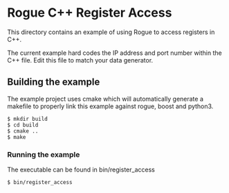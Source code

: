 # Rogue C++ Register Access

This directory contains an example of using Rogue to access registers in C++.

The current example hard codes the IP address and port number within the C++ file. Edit this file to match your data generator.

## Building the example

The example project uses cmake which will automatically generate a
makefile to properly link this example against rogue, boost and python3.

````
$ mkdir build
$ cd build
$ cmake ..
$ make
````

### Running the example

The executable can be found in bin/register_access

````
$ bin/register_access
````

